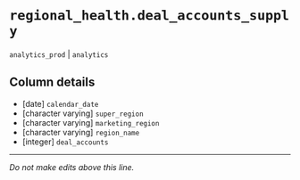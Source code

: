 # `regional_health.deal_accounts_supply`
`analytics_prod` | `analytics`

## Column details
* [date]      `calendar_date`
* [character varying] `super_region`
* [character varying] `marketing_region`
* [character varying] `region_name`
* [integer]   `deal_accounts`

-------------------------------------------------------------------------------
*Do not make edits above this line.*

